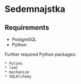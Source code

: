 # Sedemnajstka

## Requirements

* PostgreSQL
* Python

Further required Python packages:

    * Pylons
    * lxml
    * mechanize
    * SQLAlchemy
